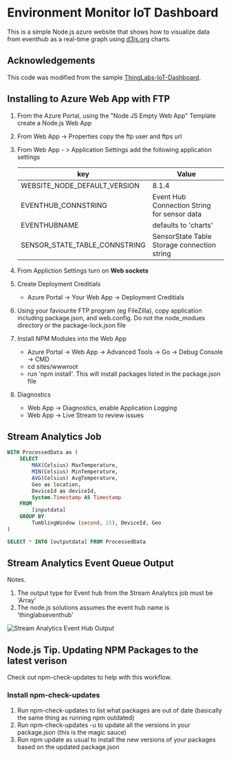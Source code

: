 # Environment Monitor IoT Dashboard

This is a simple Node.js azure website that shows how to visualize data from eventhub as a real-time graph using [d3js.org](https://d3js.org/) charts.

## Acknowledgements

This code was modified from the sample [ThingLabs-IoT-Dashboard](https://github.com/irjudson/ThingLabs-IoT-Dashboard).

## Installing to Azure Web App with FTP

1. From the Azure Portal, using the "Node JS Empty Web App" Template create a Node.js Web App 
2. From Web App -> Properties copy the ftp user and ftps url
2. From Web App - > Application Settings add the following application settings

    | key | Value |
    |---|---|
    | WEBSITE_NODE_DEFAULT_VERSION |8.1.4 |
    | EVENTHUB_CONNSTRING | Event Hub Connection String for sensor data  |
    | EVENTHUBNAME | defaults to 'charts'|
    | SENSOR_STATE_TABLE_CONNSTRING | SensorState Table Storage connection string |

3.  From Appliction Settings turn on **Web sockets**

3.  Create Deployment Creditials
    * Azure Portal -> Your Web App -> Deployment Creditials


4. Using your faviourite FTP program (eg FileZilla), copy application including package.json, and web.config. Do not the node_modues directory or the package-lock.json file
5. Install NPM Modules into the Web App
    * Azure Portal -> Web App -> Advanced Tools -> Go -> Debug Console -> CMD
    * cd sites/wwwroot
    * run 'npm install'. This will install packages listed in the package.json file
6.  Diagnostics
    * Web App -> Diagnostics, enable Application Logging
    * Web App -> Live Stream to review issues


## Stream Analytics Job

```SQL
WITH ProcessedData as (
    SELECT
        MAX(Celsius) MaxTemperature,
        MIN(Celsius) MinTemperature,
        AVG(Celsius) AvgTemperature,
        Geo as location,
        DeviceId as deviceId,
        System.Timestamp AS Timestamp
    FROM
        [inputdata]
    GROUP BY
        TumblingWindow (second, 15), DeviceId, Geo
)

SELECT * INTO [outputdata] FROM ProcessedData
```

## Stream Analytics Event Queue Output

Notes.

1. The output type for Event hub from the Stream Analytics job must be 'Array'
2. The node.js solutions assumes the event hub name is 'thinglabseventhub'


![Stream Analytics Event Hub Output](https://raw.githubusercontent.com/gloveboxes/Environmental-Data-IoT-Dashboard/master/resources/StreamAnalyticsEventHubOutput.png)


## Node.js Tip. Updating NPM Packages to the latest verison

Check out npm-check-updates to help with this workflow.

### Install npm-check-updates
1. Run npm-check-updates to list what packages are out of date (basically the same thing as running npm outdated)
2. Run npm-check-updates -u to update all the versions in your package.json (this is the magic sauce)
3. Run npm update as usual to install the new versions of your packages based on the updated package.json